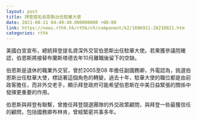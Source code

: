 ```yaml
---
layout: post
title: 拜登提名伯恩斯出任駐華大使
date: 2021-08-21 04:49:48.000000000 +08:00
link: https://news.rthk.hk/rthk/ch/component/k2/1606911-20210821.htm
categories: rthk
---
```


美國白宮宣布，總統拜登提名資深外交官伯恩斯出任駐華大使。若果獲參議院確認，伯恩斯將接替布蘭斯塔德去年10月離職後留下的空缺。

伯恩斯是退休的職業外交官，曾於2005至08 年擔任副國務卿，外電認為，挑選伯恩斯出任駐華大使，標誌著這個角色的轉變，過去十年，駐華大使的職位都是由前政客擔任，而非外交老手，顯示拜登政府可能希望伯恩斯在中美日益緊張的關係中發揮更重要的作用。 

伯恩斯與拜登有聯繫，曾擔任拜登競選團隊的外交政策顧問，與拜登一些最獲信任的顧問，包括國務卿布林肯，曾經緊密共事多年。
